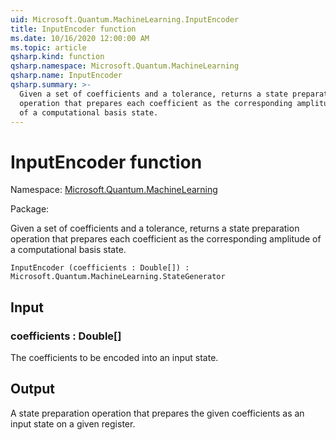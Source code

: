 ```yaml
---
uid: Microsoft.Quantum.MachineLearning.InputEncoder
title: InputEncoder function
ms.date: 10/16/2020 12:00:00 AM
ms.topic: article
qsharp.kind: function
qsharp.namespace: Microsoft.Quantum.MachineLearning
qsharp.name: InputEncoder
qsharp.summary: >-
  Given a set of coefficients and a tolerance, returns a state preparation
  operation that prepares each coefficient as the corresponding amplitude
  of a computational basis state.
---
```


# InputEncoder function

Namespace: [Microsoft.Quantum.MachineLearning](xref:Microsoft.Quantum.MachineLearning)

Package: [](https://nuget.org/packages/)


Given a set of coefficients and a tolerance, returns a state preparationoperation that prepares each coefficient as the corresponding amplitudeof a computational basis state.

```Q#
InputEncoder (coefficients : Double[]) : Microsoft.Quantum.MachineLearning.StateGenerator
```


## Input

### coefficients : Double[]

The coefficients to be encoded into an input state.



## Output

A state preparation operation that prepares the given coefficientsas an input state on a given register.